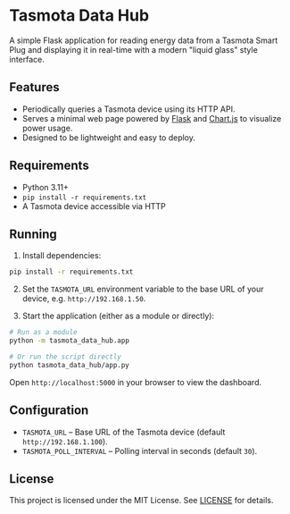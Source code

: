 # Tasmota Data Hub

A simple Flask application for reading energy data from a Tasmota Smart Plug and displaying it in real-time with a modern "liquid glass" style interface.

## Features

- Periodically queries a Tasmota device using its HTTP API.
- Serves a minimal web page powered by [Flask](https://flask.palletsprojects.com/) and [Chart.js](https://www.chartjs.org/) to visualize power usage.
- Designed to be lightweight and easy to deploy.

## Requirements

- Python 3.11+
- `pip install -r requirements.txt`
- A Tasmota device accessible via HTTP

## Running

1. Install dependencies:

```bash
pip install -r requirements.txt
```

2. Set the `TASMOTA_URL` environment variable to the base URL of your device, e.g. `http://192.168.1.50`.

3. Start the application (either as a module or directly):

```bash
# Run as a module
python -m tasmota_data_hub.app

# Or run the script directly
python tasmota_data_hub/app.py
```

Open `http://localhost:5000` in your browser to view the dashboard.

## Configuration

- `TASMOTA_URL` – Base URL of the Tasmota device (default `http://192.168.1.100`).
- `TASMOTA_POLL_INTERVAL` – Polling interval in seconds (default `30`).

## License

This project is licensed under the MIT License. See [LICENSE](LICENSE) for details.
